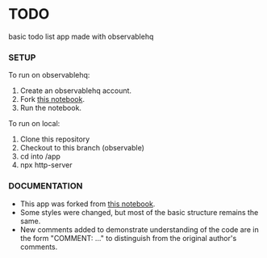 # TODO
basic todo list app made with observablehq

### SETUP
To run on observablehq:
1. Create an observablehq account.
2. Fork [this notebook](https://observablehq.com/@acai/todo-app).
3. Run the notebook.

To run on local:
1. Clone this repository
2. Checkout to this branch (observable)
3. cd into /app
4. npx http-server

### DOCUMENTATION
* This app was forked from [this notebook](https://observablehq.com/@alejandrokennedy/d3-redux-and-redux-undo-todo-list).
* Some styles were changed, but most of the basic structure remains the same.
* New comments added to demonstrate understanding of the code are in the form "COMMENT: ..." to distinguish from the original author's comments.
